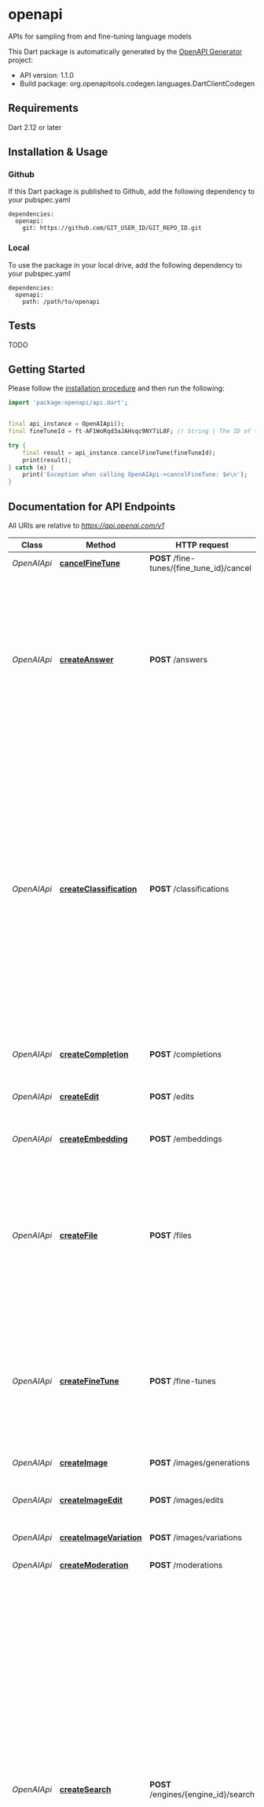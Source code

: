 # openapi
APIs for sampling from and fine-tuning language models

This Dart package is automatically generated by the [OpenAPI Generator](https://openapi-generator.tech) project:

- API version: 1.1.0
- Build package: org.openapitools.codegen.languages.DartClientCodegen

## Requirements

Dart 2.12 or later

## Installation & Usage

### Github
If this Dart package is published to Github, add the following dependency to your pubspec.yaml
```
dependencies:
  openapi:
    git: https://github.com/GIT_USER_ID/GIT_REPO_ID.git
```

### Local
To use the package in your local drive, add the following dependency to your pubspec.yaml
```
dependencies:
  openapi:
    path: /path/to/openapi
```

## Tests

TODO

## Getting Started

Please follow the [installation procedure](#installation--usage) and then run the following:

```dart
import 'package:openapi/api.dart';


final api_instance = OpenAIApi();
final fineTuneId = ft-AF1WoRqd3aJAHsqc9NY7iL8F; // String | The ID of the fine-tune job to cancel 

try {
    final result = api_instance.cancelFineTune(fineTuneId);
    print(result);
} catch (e) {
    print('Exception when calling OpenAIApi->cancelFineTune: $e\n');
}

```

## Documentation for API Endpoints

All URIs are relative to *https://api.openai.com/v1*

Class | Method | HTTP request | Description
------------ | ------------- | ------------- | -------------
*OpenAIApi* | [**cancelFineTune**](doc//OpenAIApi.md#cancelfinetune) | **POST** /fine-tunes/{fine_tune_id}/cancel | Immediately cancel a fine-tune job. 
*OpenAIApi* | [**createAnswer**](doc//OpenAIApi.md#createanswer) | **POST** /answers | Answers the specified question using the provided documents and examples.  The endpoint first [searches](/docs/api-reference/searches) over provided documents or files to find relevant context. The relevant context is combined with the provided examples and question to create the prompt for [completion](/docs/api-reference/completions). 
*OpenAIApi* | [**createClassification**](doc//OpenAIApi.md#createclassification) | **POST** /classifications | Classifies the specified `query` using provided examples.  The endpoint first [searches](/docs/api-reference/searches) over the labeled examples to select the ones most relevant for the particular query. Then, the relevant examples are combined with the query to construct a prompt to produce the final label via the [completions](/docs/api-reference/completions) endpoint.  Labeled examples can be provided via an uploaded `file`, or explicitly listed in the request using the `examples` parameter for quick tests and small scale use cases. 
*OpenAIApi* | [**createCompletion**](doc//OpenAIApi.md#createcompletion) | **POST** /completions | Creates a completion for the provided prompt and parameters
*OpenAIApi* | [**createEdit**](doc//OpenAIApi.md#createedit) | **POST** /edits | Creates a new edit for the provided input, instruction, and parameters
*OpenAIApi* | [**createEmbedding**](doc//OpenAIApi.md#createembedding) | **POST** /embeddings | Creates an embedding vector representing the input text.
*OpenAIApi* | [**createFile**](doc//OpenAIApi.md#createfile) | **POST** /files | Upload a file that contains document(s) to be used across various endpoints/features. Currently, the size of all the files uploaded by one organization can be up to 1 GB. Please contact us if you need to increase the storage limit. 
*OpenAIApi* | [**createFineTune**](doc//OpenAIApi.md#createfinetune) | **POST** /fine-tunes | Creates a job that fine-tunes a specified model from a given dataset.  Response includes details of the enqueued job including job status and the name of the fine-tuned models once complete.  [Learn more about Fine-tuning](/docs/guides/fine-tuning) 
*OpenAIApi* | [**createImage**](doc//OpenAIApi.md#createimage) | **POST** /images/generations | Creates an image given a prompt.
*OpenAIApi* | [**createImageEdit**](doc//OpenAIApi.md#createimageedit) | **POST** /images/edits | Creates an edited or extended image given an original image and a prompt.
*OpenAIApi* | [**createImageVariation**](doc//OpenAIApi.md#createimagevariation) | **POST** /images/variations | Creates a variation of a given image.
*OpenAIApi* | [**createModeration**](doc//OpenAIApi.md#createmoderation) | **POST** /moderations | Classifies if text violates OpenAI's Content Policy
*OpenAIApi* | [**createSearch**](doc//OpenAIApi.md#createsearch) | **POST** /engines/{engine_id}/search | The search endpoint computes similarity scores between provided query and documents. Documents can be passed directly to the API if there are no more than 200 of them.  To go beyond the 200 document limit, documents can be processed offline and then used for efficient retrieval at query time. When `file` is set, the search endpoint searches over all the documents in the given file and returns up to the `max_rerank` number of documents. These documents will be returned along with their search scores.  The similarity score is a positive score that usually ranges from 0 to 300 (but can sometimes go higher), where a score above 200 usually means the document is semantically similar to the query. 
*OpenAIApi* | [**deleteFile**](doc//OpenAIApi.md#deletefile) | **DELETE** /files/{file_id} | Delete a file.
*OpenAIApi* | [**deleteModel**](doc//OpenAIApi.md#deletemodel) | **DELETE** /models/{model} | Delete a fine-tuned model. You must have the Owner role in your organization.
*OpenAIApi* | [**downloadFile**](doc//OpenAIApi.md#downloadfile) | **GET** /files/{file_id}/content | Returns the contents of the specified file
*OpenAIApi* | [**listEngines**](doc//OpenAIApi.md#listengines) | **GET** /engines | Lists the currently available (non-finetuned) models, and provides basic information about each one such as the owner and availability.
*OpenAIApi* | [**listFiles**](doc//OpenAIApi.md#listfiles) | **GET** /files | Returns a list of files that belong to the user's organization.
*OpenAIApi* | [**listFineTuneEvents**](doc//OpenAIApi.md#listfinetuneevents) | **GET** /fine-tunes/{fine_tune_id}/events | Get fine-grained status updates for a fine-tune job. 
*OpenAIApi* | [**listFineTunes**](doc//OpenAIApi.md#listfinetunes) | **GET** /fine-tunes | List your organization's fine-tuning jobs 
*OpenAIApi* | [**listModels**](doc//OpenAIApi.md#listmodels) | **GET** /models | Lists the currently available models, and provides basic information about each one such as the owner and availability.
*OpenAIApi* | [**retrieveEngine**](doc//OpenAIApi.md#retrieveengine) | **GET** /engines/{engine_id} | Retrieves a model instance, providing basic information about it such as the owner and availability.
*OpenAIApi* | [**retrieveFile**](doc//OpenAIApi.md#retrievefile) | **GET** /files/{file_id} | Returns information about a specific file.
*OpenAIApi* | [**retrieveFineTune**](doc//OpenAIApi.md#retrievefinetune) | **GET** /fine-tunes/{fine_tune_id} | Gets info about the fine-tune job.  [Learn more about Fine-tuning](/docs/guides/fine-tuning) 
*OpenAIApi* | [**retrieveModel**](doc//OpenAIApi.md#retrievemodel) | **GET** /models/{model} | Retrieves a model instance, providing basic information about the model such as the owner and permissioning.


## Documentation For Models

 - [CreateAnswerRequest](doc//CreateAnswerRequest.md)
 - [CreateAnswerRequestStop](doc//CreateAnswerRequestStop.md)
 - [CreateAnswerResponse](doc//CreateAnswerResponse.md)
 - [CreateAnswerResponseSelectedDocumentsInner](doc//CreateAnswerResponseSelectedDocumentsInner.md)
 - [CreateClassificationRequest](doc//CreateClassificationRequest.md)
 - [CreateClassificationResponse](doc//CreateClassificationResponse.md)
 - [CreateClassificationResponseSelectedExamplesInner](doc//CreateClassificationResponseSelectedExamplesInner.md)
 - [CreateCompletionRequest](doc//CreateCompletionRequest.md)
 - [CreateCompletionRequestPrompt](doc//CreateCompletionRequestPrompt.md)
 - [CreateCompletionRequestStop](doc//CreateCompletionRequestStop.md)
 - [CreateCompletionResponse](doc//CreateCompletionResponse.md)
 - [CreateCompletionResponseChoicesInner](doc//CreateCompletionResponseChoicesInner.md)
 - [CreateCompletionResponseChoicesInnerLogprobs](doc//CreateCompletionResponseChoicesInnerLogprobs.md)
 - [CreateCompletionResponseUsage](doc//CreateCompletionResponseUsage.md)
 - [CreateEditRequest](doc//CreateEditRequest.md)
 - [CreateEditResponse](doc//CreateEditResponse.md)
 - [CreateEmbeddingRequest](doc//CreateEmbeddingRequest.md)
 - [CreateEmbeddingRequestInput](doc//CreateEmbeddingRequestInput.md)
 - [CreateEmbeddingResponse](doc//CreateEmbeddingResponse.md)
 - [CreateEmbeddingResponseDataInner](doc//CreateEmbeddingResponseDataInner.md)
 - [CreateEmbeddingResponseUsage](doc//CreateEmbeddingResponseUsage.md)
 - [CreateFineTuneRequest](doc//CreateFineTuneRequest.md)
 - [CreateImageRequest](doc//CreateImageRequest.md)
 - [CreateModerationRequest](doc//CreateModerationRequest.md)
 - [CreateModerationRequestInput](doc//CreateModerationRequestInput.md)
 - [CreateModerationResponse](doc//CreateModerationResponse.md)
 - [CreateModerationResponseResultsInner](doc//CreateModerationResponseResultsInner.md)
 - [CreateModerationResponseResultsInnerCategories](doc//CreateModerationResponseResultsInnerCategories.md)
 - [CreateModerationResponseResultsInnerCategoryScores](doc//CreateModerationResponseResultsInnerCategoryScores.md)
 - [CreateSearchRequest](doc//CreateSearchRequest.md)
 - [CreateSearchResponse](doc//CreateSearchResponse.md)
 - [CreateSearchResponseDataInner](doc//CreateSearchResponseDataInner.md)
 - [DeleteFileResponse](doc//DeleteFileResponse.md)
 - [DeleteModelResponse](doc//DeleteModelResponse.md)
 - [Engine](doc//Engine.md)
 - [FineTune](doc//FineTune.md)
 - [FineTuneEvent](doc//FineTuneEvent.md)
 - [ImagesResponse](doc//ImagesResponse.md)
 - [ImagesResponseDataInner](doc//ImagesResponseDataInner.md)
 - [ListEnginesResponse](doc//ListEnginesResponse.md)
 - [ListFilesResponse](doc//ListFilesResponse.md)
 - [ListFineTuneEventsResponse](doc//ListFineTuneEventsResponse.md)
 - [ListFineTunesResponse](doc//ListFineTunesResponse.md)
 - [ListModelsResponse](doc//ListModelsResponse.md)
 - [Model](doc//Model.md)
 - [OpenAIFile](doc//OpenAIFile.md)


## Documentation For Authorization

 All endpoints do not require authorization.


## Author



